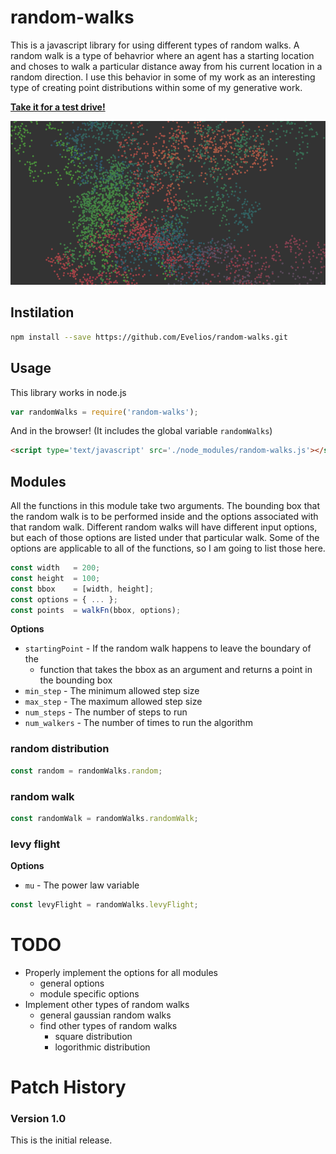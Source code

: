 # random-walks

This is a javascript library for using different types of random walks. A random walk is a type of behavrior where an agent has a starting location and choses to walk a particular distance away from his current location in a random direction. I use this behavior in some of my work as an interesting type of creating point distributions within some of my generative work.

[**Take it for a test drive!**](https://evelios.github.io/random-walks/example.html)


[![Example Image](example.png)](https://evelios.github.io/random-walks/example.html)

## Instilation

```sh
npm install --save https://github.com/Evelios/random-walks.git
```

## Usage

This library works in node.js
```js
var randomWalks = require('random-walks');
```

And in the browser! (It includes the global variable `randomWalks`)
```html
<script type='text/javascript' src='./node_modules/random-walks.js'></script>
```
## Modules

All the functions in this module take two arguments. The bounding box that the random walk is to be performed inside and the options associated with that random walk. Different random walks will have different input options, but each of those options are listed under that particular walk. Some of the options are applicable to all of the functions, so I am going to list those here.

```js
const width   = 200;
const height  = 100;
const bbox    = [width, height];
const options = { ... };
const points  = walkFn(bbox, options);
```

**Options**
* `startingPoint` - If the random walk happens to leave the boundary of the 
  + function that takes the bbox as an argument and returns a point in the bounding box
* `min_step` - The minimum allowed step size
* `max_step` - The maximum allowed step size
* `num_steps` - The number of steps to run
* `num_walkers` - The number of times to run the algorithm

### random distribution

```js
const random = randomWalks.random;
```

### random walk

```js
const randomWalk = randomWalks.randomWalk;
```

### levy flight

**Options**
* `mu` - The power law variable

```js
const levyFlight = randomWalks.levyFlight;
```

# TODO

* Properly implement the options for all modules
  + general options
  + module specific options
* Implement other types of random walks
  + general gaussian random walks
  + find other types of random walks
    - square distribution
    - logorithmic distribution

# Patch History

### Version 1.0

This is the initial release.

